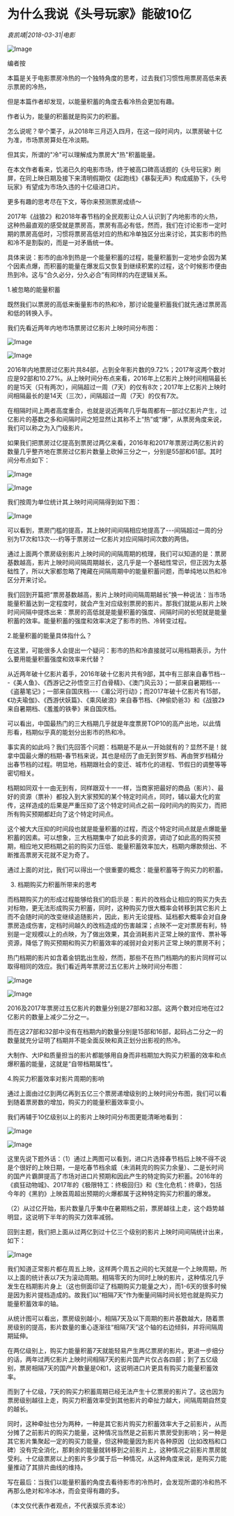 # 为什么我说《头号玩家》能破10亿

*袁凯靖|2018-03-31|电影*

![Image](http://static.ylzbl.com/uploads/ueditor/php/upload/image/20180401/1522551786542992.jpeg)

编者按

本篇是关于电影票房冷热的一个独特角度的思考，过去我们习惯性用票房高低来表示票房的冷热，

但是本篇作者却发现，以能量积蓄的角度去看冷热会更加有趣。

作者认为，能量的积蓄就是购买力的积蓄。

怎么说呢？举个栗子，从2018年三月迈入四月，在这一段时间内，以票房破十亿为准，市场票房算处在冷淡期。

但其实，所谓的"冷"可以理解成为票房大"热"积蓄能量。

在本文作者看来，饥渴已久的电影市场，终于被高口碑高话题的《头号玩家》刷屏，在同上映日期及接下来清明假期仅《起跑线》《暴裂无声》构成威胁下，《头号玩家》有望成为市场久违的十亿级进口片。

更多有趣的思考尽在下文，等你来预测票房成绩～

2017年《战狼2》和2018年春节档的全民观影让众人认识到了内地影市的火热，这种热最直观的感受就是票房高，票房有高必有低，然而，我们在讨论影市一定时期的票房高低时，习惯将票房高低对应的热和冷单独区分出来讨论，其实影市的热和冷不是割裂的，而是一对矛盾统一体。

具体来说：影市的由冷到热是一个能量积蓄的过程，能量积蓄到一定地步会因为某个因素点爆，而积蓄的能量在爆发后又恢复到继续积累的过程，这个时候影市便由热到冷。这与“合久必分，分久必合”有同样的内在逻辑关系。

1.被忽略的能量积蓄

既然我们以票房的高低来衡量影市的热和冷，那讨论能量积蓄我们就先通过票房高和低的转换入手。

我们先看近两年内地市场票房过亿影片上映时间分布图：

![Image](http://p2.pstatp.com/large/pgc-image/1522551186516649b899d0a)

![Image](http://p2.pstatp.com/large/pgc-image/15225511865536d94644a14)

2016年内地票房过亿影片共84部，占到全年影片数的9.72%；2017年这两个数对应是92部和10.27%。从上映时间分布点来看，2016年上亿影片上映时间相隔最长的是15天（只有两次），间隔超过一周（7天）的仅有8次；2017年上亿影片上映时间相隔最长的是14天（三次），间隔超过一周（7天）的仅有7次。

在相隔时间上两者高度重合，也就是说近两年几乎每周都有一部过亿影片产生，过亿影片的基数之多和间隔时间之短显然让其称不上“热”或“爆”，从票房角度来说，我们可以称之为入门级影片。

如果我们把票房过亿提高到票房过两亿来看，2016年和2017年票房过两亿影片的数量几乎整齐地在票房过亿影片数量上砍掉三分之一，分别是55部和61部。其时间分布点如下：

![Image](http://p2.pstatp.com/large/pgc-image/1522551186570925190780e)

![Image](http://p2.pstatp.com/large/pgc-image/1522551186539b2aba6b316)

我们按周为单位统计其上映时间间隔得到如下图：

![Image](http://p2.pstatp.com/large/pgc-image/15225511866176c5bf28732)

可以看到，票房门槛的提高，其上映时间间隔相应地提高了---间隔超过一周的分别为17次和13次---约等于票房过一亿影片对应间隔时间次数的两倍。

通过上面两个票房级别影片上映时间的间隔周期的梳理，我们可以知道的是：票房基数越高，影片上映时间间隔周期越长，这几乎是一个基础性常识，但正因为太基础性了，所以大家都忽略了掩藏在间隔周期中的能量积蓄问题，而单纯地以热和冷区分开来讨论。

我们回到开篇把“票房基数越高，影片上映时间间隔周期越长”换一种说法：当市场能量积蓄达到一定程度时，就会产生对应级别票房的影片。那我们就能从影片上映时间间隔中提炼出来：票房的高低就是能量积蓄的强度、间隔时间的长短就是能量积蓄的效率。能量积蓄的强度和效率决定了影市的热、冷转变过程。

2.能量积蓄的能量具体指什么？

在这里，可能很多人会提出一个疑问：影市的热和冷直接就可以用档期表示，为什么要用能量积蓄强度和效率来代替？

从近两年破十亿影片着手，2016年破十亿影片共有9部，其中有三部来自春节档---《美人鱼》、《西游记之孙悟空三打白骨精》、《澳门风云3》；一部来自暑期档---《盗墓笔记》；一部来自国庆档---《湄公河行动》；而2017年破十亿影片有15部，《功夫瑜伽》、《西游伏妖篇》、《乘风破浪》来自春节档、《神偷奶爸3》和《战狼2》来自暑期档、《羞羞的铁拳》来自国庆档。

可以看出，中国最热门的三大档期几乎就是年度票房TOP10的高产出地，以此情形看，档期似乎真的能划分出影市的热和冷。

事实真的如此吗？我们先回答个问题：档期是不是从一开始就有的？显然不是！就拿中国最火爆的档期-春节档来说，其也是经历了由无到贺岁档、再由贺岁档精分出春节档的过程。明显地，档期跟社会的变迁、城市化的进程、节假日的调整等等密切相关。

档期如同双十一由无到有，同样跟双十一一样，当商家把最好的商品（影片）、最好的资源（票补）都投入到大家预知的某个特定时间点，同时，辅以最大化的宣传，这样造成的后果是严重压抑了这个特定时间点之前一段时间内的购买力，而把所有购买预期都赶向了这个特定时间点。

这个被大大压抑的时间段也就是能量积蓄的过程，而这个特定时间点就是点爆能量积蓄的因素。可以想象，三大档期集中了如此多的资源，调动了如此高的购买预期，相应地又把档期之前的购买力压低、能量积蓄效率加大，档期内爆款频出、不断推高票房天花就不足为奇了。

通过上面的对比，我们可以得出一个很重要的概念：能量积蓄等于购买力的积蓄。

3. 档期购买力积蓄所带来的思考

而档期购买力的形成过程能够给我们的启示是：影片的改档会让相应的购买力失去对标物，更无法形成购买力积蓄，同时，这种购买力很大概率会转移到其它影片上而不会随时间的改变继续追随影片，因此，影片无论提档、延档都大概率会对自身票房造成伤害，定档时间越久的改档造成的伤害越深；点映不一定对票房有利，特别是一定规模以上的点映，为了做出效果，其会消耗影片正常上映的宣传、票补等资源，降低了购买预期和购买力积蓄效率的减弱对会对影片正常上映的票房不利；

热门档期的影片如含着金钥匙出生般，然而，那些不在热门档期内的影片同样可以取得相同的效应。我们看近两年票房过五亿影片上映时间分布图：

![Image](http://p2.pstatp.com/large/pgc-image/1522551186514e776aa6323)

![Image](http://p2.pstatp.com/large/pgc-image/15225511865508d967f748e)

2016及2017年票房过五亿影片的数量分别是27部和32部。这两个数对应地在过2亿影片的数量上减少二分之一。

而在这27部和32部中没有在档期内的数量分别是15部和16部，起码占二分之一的数量就充分证明了档期并不能全面反映和真正划分出影视的热冷。

大制作、大IP和质量担当的影片都能够用自身而非档期加大购买力积蓄的效率和点爆积蓄的能量，这就是“自带档期属性”。

4.购买力积蓄效率对影片周期的影响

通过上面由过亿到两亿再到五亿三个票房递增级别的上映时间分布图，我们可以看到随着票房数的增加，购买力的能量积蓄效率变小。

我们再辅于10亿级别以上的影片上映时间分布图更能清晰地看到：

![Image](http://p2.pstatp.com/large/pgc-image/152255118658187d3bfcc13)

![Image](http://p2.pstatp.com/large/pgc-image/152255118658913530a5b12)

这里先说下题外话：（1）通过上两图可以看到，进口片选择春节档后上映不得不说是个很好的上映日期，一是吃春节档余威（未消耗完的购买力余量）、二是长时间的国产片霸屏提高了市场对进口片预期和因此产生的特定购买力积蓄。2016年的《疯狂动物城》、2017年的《极限特工：终极回归》和《生化危机：终章》，包括今年的《黑豹》上映首周超出预期的火爆都属于这种特定购买力积蓄的爆发。

（2）从过亿开始，影片数量几乎集中在暑期档之前，票房越往上走，这个趋势越明显，这说明下半年的购买力效率减弱。

回到主题，我们把上面从过两亿到过十亿三个级别的影片上映时间间隔统计出来，如下：

![Image](http://p2.pstatp.com/large/pgc-image/15225511866985a37bb8a6c)

我们知道正常影片都在周五上映，这样两个周五之间的七天就是一个上映周期，所以上面的统计表以7天为滚动周期。相隔零天的为同时上映的影片，这种情况几乎发生在档期影片身上（这也侧面印证了档期购买力能量之大），而1-6天的很多时候是因为影片提档造成的。故我们以“相隔7天”作为衡量间隔时间长短也就是购买力能量积蓄效率的轴。

从统计图可以看出，票房级别越小，相隔7天及以下周期的影片基数越大，随着票房级别的提高，影片数量的重心逐渐往“相隔7天”这个轴的右边倾斜，并将间隔周期延伸。

在两亿级别上，购买力能量积蓄7天就能轻易产生两亿票房的影片。更进一步细分的话，两年过两亿影片上映时间相隔7天的影片国产片仅占各四部；到了五亿级别，票房相隔7天的国产片数量是0和1，这说明进口片更具有购买力能量积蓄效率。

而到了十亿级，7天的购买力积蓄周期已经无法产生十亿票房的影片了。这也因为票房级别越往上走，购买力积蓄效率受到其他影片的牵扯力越大，间隔周期自然变的越长。

同时，这种牵扯也分为两种，一种是其它影片购买力积蓄效率大于之前影片，从而分摊了之前影片的购买力能量，这种情况当然是之前影片票房受到影响；另一种是其它影片集聚起一定的购买力能量，但这种能量因为影片各种原因（比如改档和口碑）没有完全消化，那剩余的能量就转移到之前影片上，这种情况之前影片票房就受利。十亿级票房以上的影片多少属于后一种情况，从这种角度来说，是购买力能量推动了其排片曲线的维持。

写在最后：当我们以能量积蓄的角度去看待影市的冷热时，会发现所谓的冷和热不再那么绝对和冷冰冰，而会变得有趣的多。

（本文仅代表作者观点，不代表娱乐资本论）

